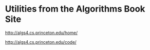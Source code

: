 # Utilities from the Algorithms Book Site

http://algs4.cs.princeton.edu/home/

http://algs4.cs.princeton.edu/code/